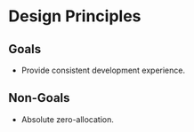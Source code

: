 # Design Principles

## Goals

- Provide consistent development experience.

## Non-Goals

- Absolute zero-allocation.
